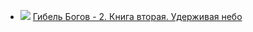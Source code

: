 * ![](/books/sf_action/Ник%20Перумов/Гибель%20Богов%20-%202.%20Книга%20вторая.%20Удерживая%20небо.jpg) [Гибель Богов - 2. Книга вторая. Удерживая небо](/books/sf_action/Ник%20Перумов/Гибель%20Богов%20-%202.%20Книга%20вторая.%20Удерживая%20небо)